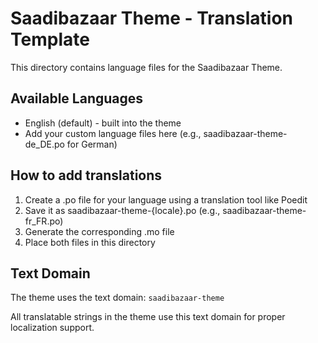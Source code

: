 # Saadibazaar Theme - Translation Template

This directory contains language files for the Saadibazaar Theme.

## Available Languages

- English (default) - built into the theme
- Add your custom language files here (e.g., saadibazaar-theme-de_DE.po for German)

## How to add translations

1. Create a .po file for your language using a translation tool like Poedit
2. Save it as saadibazaar-theme-{locale}.po (e.g., saadibazaar-theme-fr_FR.po)
3. Generate the corresponding .mo file
4. Place both files in this directory

## Text Domain

The theme uses the text domain: `saadibazaar-theme`

All translatable strings in the theme use this text domain for proper localization support.
